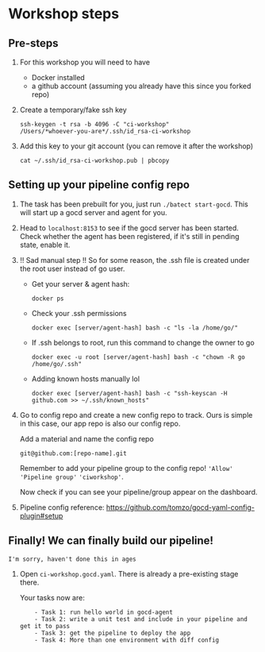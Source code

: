 # Workshop steps


## Pre-steps

1. For this workshop you will need to have 
    - Docker installed
    - a github account (assuming you already have this since you forked repo)

2. Create a temporary/fake ssh key 
    ```
    ssh-keygen -t rsa -b 4096 -C "ci-workshop"
    /Users/*whoever-you-are*/.ssh/id_rsa-ci-workshop
    ```
    
3. Add this key to your git account (you can remove it after the workshop)
    ```
    cat ~/.ssh/id_rsa-ci-workshop.pub | pbcopy
    ```
    
## Setting up your pipeline config repo

1. The task has been prebuilt for you, just run `./batect start-gocd`. This will
start up a gocd server and agent for you.

2. Head to `localhost:8153` to see if the gocd server has been started.
Check whether the agent has been registered, if it's still in pending state, enable it.

3. !! Sad manual step !! 
    So for some reason, the .ssh file is created under the root user instead of go user.
    
    - Get your server & agent hash:
        ```
        docker ps
        ```
    - Check your .ssh permissions
        ```
        docker exec [server/agent-hash] bash -c "ls -la /home/go/"
        ```
    - If .ssh belongs to root, run this command to change the owner to go
    
        ```
        docker exec -u root [server/agent-hash] bash -c "chown -R go /home/go/.ssh"
        ```
    - Adding known hosts manually lol
        ```
        docker exec [server/agent-hash] bash -c "ssh-keyscan -H github.com >> ~/.ssh/known_hosts"
        ```

4. Go to config repo and create a new config repo to track. Ours is simple in this case,
our app repo is also our config repo.

    Add a material and name the config repo

    ```
    git@github.com:[repo-name].git
    ```
    Remember to add your pipeline group to the config repo!
    `'Allow'` `'Pipeline group'` `'ciworkshop'`.
    
    Now check if you can see your pipeline/group appear on the dashboard.

6. Pipeline config reference: <https://github.com/tomzo/gocd-yaml-config-plugin#setup>


## Finally! We can finally build our pipeline!
    I'm sorry, haven't done this in ages
    
1. Open `ci-workshop.gocd.yaml`. There is already a pre-existing stage there.

    Your tasks now are: 
    ```
        - Task 1: run hello world in gocd-agent
        - Task 2: write a unit test and include in your pipeline and get it to pass
        - Task 3: get the pipeline to deploy the app
        - Task 4: More than one environment with diff config
    ```